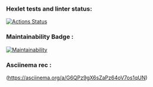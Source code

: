 ### Hexlet tests and linter status:
[![Actions Status](https://github.com/veganxjihad/frontend-project-44/workflows/hexlet-check/badge.svg)](https://github.com/veganxjihad/frontend-project-44/actions)

### Maintainability Badge :
[![Maintainability](https://api.codeclimate.com/v1/badges/8d25e53d2cad9916a010/maintainability)](https://codeclimate.com/github/veganxjihad/frontend-project-44/maintainability)

### Asciinema rec :
(https://asciinema.org/a/G6QPz9gX6sZaPz64oV7os1qUN)